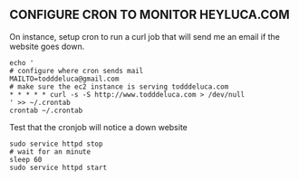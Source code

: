 

## CONFIGURE CRON TO MONITOR HEYLUCA.COM

On instance, setup cron to run a curl job that will send me an email if the
website goes down.

    echo '
    # configure where cron sends mail
    MAILTO=todddeluca@gmail.com
    # make sure the ec2 instance is serving todddeluca.com
    * * * * * curl -s -S http://www.todddeluca.com > /dev/null
    ' >> ~/.crontab
    crontab ~/.crontab

Test that the cronjob will notice a down website

    sudo service httpd stop
    # wait for an minute
    sleep 60
    sudo service httpd start
    



